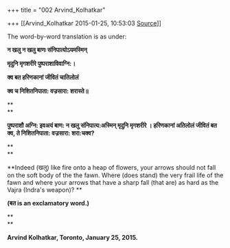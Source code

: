 +++
title = "002 Arvind_Kolhatkar"

+++
[[Arvind_Kolhatkar	2015-01-25, 10:53:03 [Source](https://groups.google.com/g/samskrita/c/JAqGsD1W9dU)]]



The word-by-word translation is as under:

  

**न खलु न खलु बाणः संनिपात्योऽयमस्मिन्**

**मृदुनि मृगशरीरे पुष्पराशाविवाग्नि:।**

**क्व बत हरिणकानां जीवितं चातिलोलं**

**क्व च निशितनिपाता: वज्रसारा: शरास्ते॥**

**  
**

**पुष्पराशौ अग्नि: इवअयं बाण: न खलु संनिपात्य:अस्मिन् मृदुनि मृगशरीरे । हरिणकानां अतिलोलं जीवितं बत क्व, ते निशितनिपाता: वज्रसारा: शरा:चक्व?**

**  
**

**Indeed (खलु) like fire onto a heap of flowers, your arrows should not fall on the soft body of the the fawn. Where (does stand) the very frail life of the fawn and where your arrows that have a sharp fall (that are) as hard as the Vajra (Indra's weapon)? **

**(बत is an exclamatory word.)**

**  
**

**Arvind Kolhatkar, Toronto, January 25, 2015.**

  

  
  

